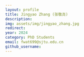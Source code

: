 ```yaml
---
layout: profile
title: Jingyao Zhang (张敬尧)
description: 
img: assets/img/jingyao_zhang.jpg
redirect:
year: 2024
category: PhD Students
email: fwat699@sjtu.edu.cn
github_username: 
---
```

